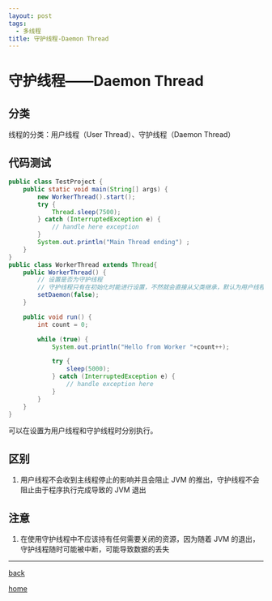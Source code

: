 ```yaml
---
layout: post
tags:
  - 多线程
title: 守护线程-Daemon Thread
---
```

# 守护线程——Daemon Thread

## 分类

线程的分类：用户线程（User Thread）、守护线程（Daemon Thread）

## 代码测试
```java
public class TestProject {
    public static void main(String[] args) {
        new WorkerThread().start();
        try {
            Thread.sleep(7500);
        } catch (InterruptedException e) {
            // handle here exception
        }
        System.out.println("Main Thread ending") ;
    }
}
public class WorkerThread extends Thread{
    public WorkerThread() {
        // 设置是否为守护线程
        // 守护线程只有在初始化时能进行设置，不然就会直接从父类继承，默认为用户线程
        setDaemon(false);
    }

    public void run() {
        int count = 0;

        while (true) {
            System.out.println("Hello from Worker "+count++);

            try {
                sleep(5000);
            } catch (InterruptedException e) {
                // handle exception here
            }
        }
    }
}

```

可以在设置为用户线程和守护线程时分别执行。

## 区别
1. 用户线程不会收到主线程停止的影响并且会阻止 JVM 的推出，守护线程不会阻止由于程序执行完成导致的 JVM 退出

## 注意
1. 在使用守护线程中不应该持有任何需要关闭的资源，因为随着 JVM 的退出，守护线程随时可能被中断，可能导致数据的丢失

---

[back](../编程相关文章汇总)

[home](../../../index)